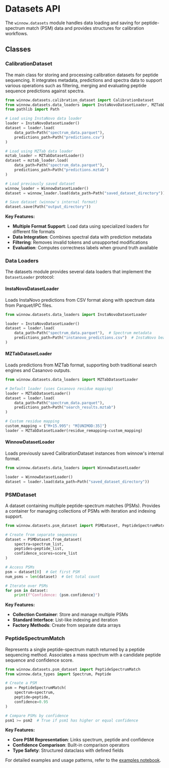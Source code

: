 # Datasets API

The `winnow.datasets` module handles data loading and saving for peptide-spectrum match (PSM) data and provides structures for calibration workflows.

## Classes

### CalibrationDataset

The main class for storing and processing calibration datasets for peptide sequencing. It integrates metadata, predictions and spectra data to support various operations such as filtering, merging and evaluating peptide sequence predictions against spectra.

```python
from winnow.datasets.calibration_dataset import CalibrationDataset
from winnow.datasets.data_loaders import InstaNovoDatasetLoader, MZTabDatasetLoader, WinnowDatasetLoader
from pathlib import Path

# Load using InstaNovo data loader
loader = InstaNovoDatasetLoader()
dataset = loader.load(
    data_path=Path("spectrum_data.parquet"),
    predictions_path=Path("predictions.csv")
)

# Load using MZTab data loader
mztab_loader = MZTabDatasetLoader()
dataset = mztab_loader.load(
    data_path=Path("spectrum_data.parquet"),
    predictions_path=Path("predictions.mztab")
)

# Load previously saved dataset
winnow_loader = WinnowDatasetLoader()
dataset = winnow_loader.load(data_path=Path("saved_dataset_directory"))

# Save dataset (winnow's internal format)
dataset.save(Path("output_directory"))
```

**Key Features:**

- **Multiple Format Support**: Load data using specialized loaders for different file formats
- **Data Integration**: Combines spectral data with prediction metadata
- **Filtering**: Removes invalid tokens and unsupported modifications
- **Evaluation**: Computes correctness labels when ground truth available

### Data Loaders

The datasets module provides several data loaders that implement the `DatasetLoader` protocol:

#### InstaNovoDatasetLoader

Loads InstaNovo predictions from CSV format along with spectrum data from Parquet/IPC files.

```python
from winnow.datasets.data_loaders import InstaNovoDatasetLoader

loader = InstaNovoDatasetLoader()
dataset = loader.load(
    data_path=Path("spectrum_data.parquet"),  # Spectrum metadata
    predictions_path=Path("instanovo_predictions.csv")  # InstaNovo beam predictions
)
```

#### MZTabDatasetLoader

Loads predictions from MZTab format, supporting both traditional search engines and Casanovo outputs.

```python
from winnow.datasets.data_loaders import MZTabDatasetLoader

# Default loader (uses Casanovo residue mapping)
loader = MZTabDatasetLoader()
dataset = loader.load(
    data_path=Path("spectrum_data.parquet"),
    predictions_path=Path("search_results.mztab")
)

# Custom residue mapping
custom_mapping = {"M+15.995": "M[UNIMOD:35]"}
loader = MZTabDatasetLoader(residue_remapping=custom_mapping)
```

#### WinnowDatasetLoader

Loads previously saved CalibrationDataset instances from winnow's internal format.

```python
from winnow.datasets.data_loaders import WinnowDatasetLoader

loader = WinnowDatasetLoader()
dataset = loader.load(data_path=Path("saved_dataset_directory"))
```

### PSMDataset

A dataset containing multiple peptide-spectrum matches (PSMs). Provides a container for managing collections of PSMs with iteration and indexing support.

```python
from winnow.datasets.psm_dataset import PSMDataset, PeptideSpectrumMatch

# Create from separate sequences
dataset = PSMDataset.from_dataset(
    spectra=spectrum_list,
    peptides=peptide_list,
    confidence_scores=score_list
)

# Access PSMs
psm = dataset[0]  # Get first PSM
num_psms = len(dataset)  # Get total count

# Iterate over PSMs
for psm in dataset:
    print(f"Confidence: {psm.confidence}")
```

**Key Features:**

- **Collection Container**: Store and manage multiple PSMs
- **Standard Interface**: List-like indexing and iteration
- **Factory Methods**: Create from separate data arrays

### PeptideSpectrumMatch

Represents a single peptide-spectrum match returned by a peptide sequencing method. Associates a mass spectrum with a candidate peptide sequence and confidence score.

```python
from winnow.datasets.psm_dataset import PeptideSpectrumMatch
from winnow.data_types import Spectrum, Peptide

# Create a PSM
psm = PeptideSpectrumMatch(
    spectrum=spectrum,
    peptide=peptide,
    confidence=0.95
)

# Compare PSMs by confidence
psm1 >= psm2  # True if psm1 has higher or equal confidence
```

**Key Features:**

- **Core PSM Representation**: Links spectrum, peptide and confidence
- **Confidence Comparison**: Built-in comparison operators
- **Type Safety**: Structured dataclass with defined fields

For detailed examples and usage patterns, refer to the [examples notebook](https://github.com/instadeepai/winnow/blob/main/examples/getting_started_with_winnow.ipynb).
